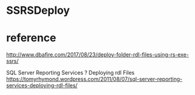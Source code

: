 # SSRSDeploy

# reference
http://www.dbafire.com/2017/08/23/deploy-folder-rdl-files-using-rs-exe-ssrs/

SQL Server Reporting Services ? Deploying rdl Files
https://tomyrhymond.wordpress.com/2011/08/07/sql-server-reporting-services-deploying-rdl-files/